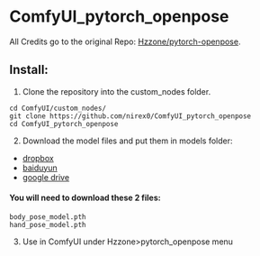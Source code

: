 # ComfyUI_pytorch_openpose

All Credits go to the original Repo: [Hzzone/pytorch-openpose](https://github.com/Hzzone/pytorch-openpose).


## Install:

1. Clone the repository into the custom_nodes folder.
```
cd ComfyUI/custom_nodes/
git clone https://github.com/nirex0/ComfyUI_pytorch_openpose
cd ComfyUI_pytorch_openpose
```

2. Download the model files and put them in models folder:


* [dropbox](https://www.dropbox.com/sh/7xbup2qsn7vvjxo/AABWFksdlgOMXR_r5v3RwKRYa?dl=0)
* [baiduyun](https://pan.baidu.com/s/1IlkvuSi0ocNckwbnUe7j-g)
* [google drive](https://drive.google.com/drive/folders/1JsvI4M4ZTg98fmnCZLFM-3TeovnCRElG?usp=sharing)

#### You will need to download these 2 files:
```
body_pose_model.pth
hand_pose_model.pth
```
3. Use in ComfyUI under Hzzone>pytorch_openpose menu

